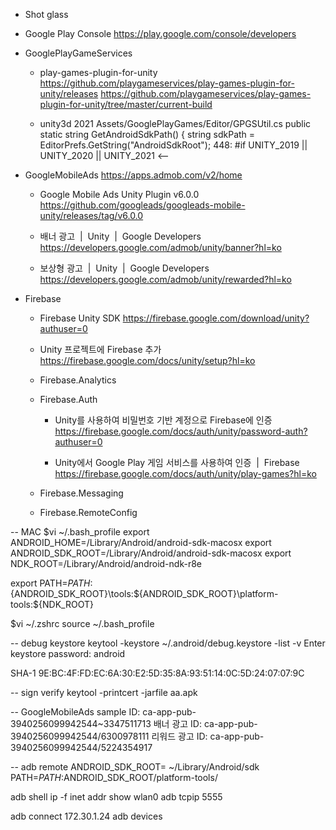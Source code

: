 - Shot glass


- Google Play Console
  https://play.google.com/console/developers



- GooglePlayGameServices
  - play-games-plugin-for-unity
    https://github.com/playgameservices/play-games-plugin-for-unity/releases
    https://github.com/playgameservices/play-games-plugin-for-unity/tree/master/current-build

  - unity3d 2021
    Assets/GooglePlayGames/Editor/GPGSUtil.cs
        public static string GetAndroidSdkPath()
        {
            string sdkPath = EditorPrefs.GetString("AndroidSdkRoot");
448: #if UNITY_2019 || UNITY_2020 || UNITY_2021 <--



- GoogleMobileAds
  https://apps.admob.com/v2/home

  - Google Mobile Ads Unity Plugin v6.0.0
    https://github.com/googleads/googleads-mobile-unity/releases/tag/v6.0.0

  - 배너 광고  |  Unity  |  Google Developers
    https://developers.google.com/admob/unity/banner?hl=ko

  - 보상형 광고  |  Unity  |  Google Developers
    https://developers.google.com/admob/unity/rewarded?hl=ko


- Firebase

  - Firebase Unity SDK
    https://firebase.google.com/download/unity?authuser=0

  - Unity 프로젝트에 Firebase 추가
    https://firebase.google.com/docs/unity/setup?hl=ko

  - Firebase.Analytics

  - Firebase.Auth
    - Unity를 사용하여 비밀번호 기반 계정으로 Firebase에 인증
      https://firebase.google.com/docs/auth/unity/password-auth?authuser=0

    - Unity에서 Google Play 게임 서비스를 사용하여 인증  |  Firebase
      https://firebase.google.com/docs/auth/unity/play-games?hl=ko

  - Firebase.Messaging
  - Firebase.RemoteConfig





-- MAC
$vi ~/.bash_profile
export ANDROID_HOME=/Library/Android/android-sdk-macosx
export ANDROID_SDK_ROOT=/Library/Android/android-sdk-macosx
export NDK_ROOT=/Library/Android/android-ndk-r8e

export PATH=${PATH}:${ANDROID_SDK_ROOT}\tools:${ANDROID_SDK_ROOT}\platform-tools:${NDK_ROOT}

$vi ~/.zshrc
source ~/.bash_profile


-- debug keystore
keytool -keystore ~/.android/debug.keystore -list -v
Enter keystore password:  android

SHA-1
9E:BC:4F:FD:EC:6A:30:E2:5D:35:8A:93:51:14:0C:5D:24:07:07:9C


-- sign verify
keytool -printcert -jarfile aa.apk  

-- GoogleMobileAds
sample ID: ca-app-pub-3940256099942544~3347511713
배너 광고 ID: ca-app-pub-3940256099942544/6300978111
리워드 광고 ID: ca-app-pub-3940256099942544/5224354917
 
-- adb remote
ANDROID_SDK_ROOT= ~/Library/Android/sdk
PATH=$PATH:$ANDROID_SDK_ROOT/platform-tools/

adb shell ip -f inet addr show wlan0
adb tcpip 5555

adb connect 172.30.1.24
adb devices
